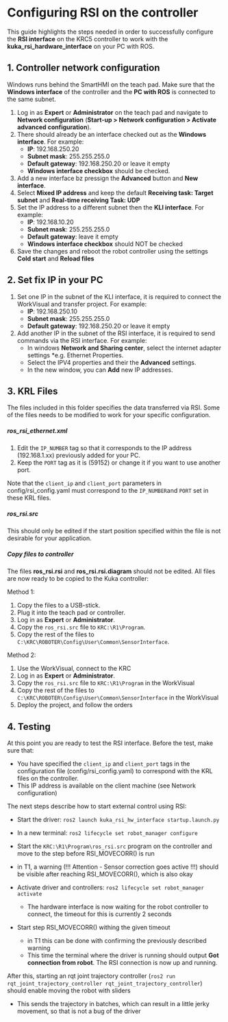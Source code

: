 # Configuring RSI on the controller

This guide highlights the steps needed in order to successfully configure the **RSI interface** on the KRC5 controller to work with the **kuka_rsi_hardware_interface** on your PC with ROS.

## 1. Controller network configuration

Windows runs behind the SmartHMI on the teach pad. Make sure that the **Windows interface** of the controller and the **PC with ROS** is connected to the same subnet.

1. Log in as **Expert** or **Administrator** on the teach pad and navigate to **Network configuration** (**Start-up > Network configuration > Activate advanced configuration**).
2. There should already be an interface checked out as the **Windows interface**. For example:
   * **IP**: 192.168.250.20
   * **Subnet mask**: 255.255.255.0
   * **Default gateway**: 192.168.250.20 or leave it empty
   * **Windows interface checkbox** should be checked.
3. Add a new interface bz pressign the **Advanced** button and **New interface**.
4. Select **Mixed IP address** and keep the default **Receiving task: Target subnet** and **Real-time receiving Task: UDP**
5. Set the IP address to a different subnet then the **KLI interface**. For example:
   * **IP**: 192.168.10.20
   * **Subnet mask**: 255.255.255.0
   * **Default gateway**: leave it empty
   * **Windows interface checkbox** should NOT be checked
6. Save the changes and reboot the robot controller using the settings **Cold start** and **Reload files**

## 2. Set fix IP in your PC
1. Set one IP in the subnet of the KLI interface, it is required to connect the WorkVisual and transfer project. For example:
   * **IP**: 192.168.250.10   
   * **Subnet mask**: 255.255.255.0
   * **Default gateway**: 192.168.250.20 or leave it empty
2. Add another IP in the subnet of the RSI interface, it is required to send commands via the RSI interface. For example:
   * In windows **Network and Sharing center**, select the internet adapter settings *e.g. Ethernet Properties.
   * Select the IPV4 properties and their the **Advanced** settings.
   * In the new window, you can **Add** new IP addresses.

## 3. KRL Files

The files included in this folder specifies the data transferred via RSI. Some of the files needs to be modified to work for your specific configuration.

##### ros_rsi_ethernet.xml
1. Edit the `IP_NUMBER` tag so that it corresponds to the IP address (192.168.1.xx) previously added for your PC.
2. Keep the `PORT` tag as it is (59152) or change it if you want to use another port.

Note that the `client_ip` and `client_port` parameters in config/rsi_config.yaml must correspond to the `IP_NUMBER`and `PORT` set in these KRL files.

##### ros_rsi.src
This should only be edited if the start position specified within the file is not desirable for your application.

##### Copy files to controller
The files **ros_rsi.rsi** and **ros_rsi.rsi.diagram** should not be edited. All files are now ready to be copied to the Kuka controller:

Method 1:
1. Copy the files to a USB-stick.
2. Plug it into the teach pad or controller.
3. Log in as **Expert** or **Administrator**.
4. Copy the `ros_rsi.src` file to `KRC:\R1\Program`.
5. Copy the rest of the files to `C:\KRC\ROBOTER\Config\User\Common\SensorInterface`.

Method 2:
1. Use the WorkVisual, connect to the KRC
2. Log in as **Expert** or **Administrator**.
4. Copy the `ros_rsi.src` file to `KRC:\R1\Program` in the WorkVisual
5. Copy the rest of the files to `C:\KRC\ROBOTER\Config\User\Common\SensorInterface` in the WorkVisual
6. Deploy the project, and follow the orders

## 4. Testing
At this point you are ready to test the RSI interface. Before the test, make sure that:

* You have specified the `client_ip` and `client_port` tags in the configuration file (config/rsi_config.yaml) to correspond with the KRL files on the controller.
* This IP address is available on the client machine (see Network configuration)

The next steps describe how to start external control using RSI:

* Start the driver: ```ros2 launch kuka_rsi_hw_interface startup.launch.py```

* In a new terminal: ```ros2 lifecycle set robot_manager configure```

*	Start the `KRC:\R1\Program\ros_rsi.src` program on the controller and move to the step before RSI_MOVECORR() is run
  * in T1, a warning (!!! Attention - Sensor correction goes active !!!) should be visible after reaching RSI_MOVECORR(), which is also okay
* Activate driver and controllers: ```ros2 lifecycle set robot_manager activate```
  * The hardware interface is now waiting for the robot controller to connect, the timeout for this is currently 2 seconds
* Start step RSI_MOVECORR() withing the given timeout
  * in T1 this can be done with confirming the previously described warning
  * This time the terminal where the driver is running should output **Got connection from robot**. The RSI connection is now up and running.

After this, starting an rqt joint trajectory controller (```ros2 run rqt_joint_trajectory_controller rqt_joint_trajectory_controller```) should enable moving the robot with sliders
-	This sends the trajectory in batches, which can result in a little jerky movement, so that is not a bug of the driver

